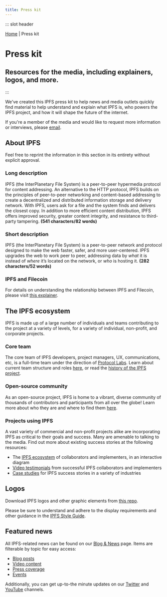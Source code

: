 ```yaml
---
title: Press kit
---
```


::: slot header
<div class="f6 charcoal-muted"><a href="/#">Home</a> | Press kit</div>

# Press kit

## Resources for the media, including explainers, logos, and more.
:::

We've created this IPFS press kit to help news and media outlets quickly find material to help understand and explain what IPFS is, who powers the IPFS project, and how it will shape the future of the internet.

If you're a member of the media and would like to request more information or interviews, please <a href="#">email</a>.

## About IPFS

Feel free to reprint the information in this section in its entirety without explicit approval.

### Long description
IPFS (the InterPlanetary File System) is a peer-to-peer hypermedia protocol for content addressing. An alternative to the HTTP protocol, IPFS builds on the principles of peer-to-peer networking and content-based addressing to create a decentralized and distributed information storage and delivery network. With IPFS, users ask for a file and the system finds and delivers the closest copy. In addition to more efficient content distribution, IPFS offers improved security, greater content integrity, and resistance to third-party tampering. **(541 characters/82 words)**

### Short description
IPFS (the InterPlanetary File System) is a peer-to-peer network and protocol designed to make the web faster, safer, and more user-centered. IPFS upgrades the web to work peer to peer, addressing data by _what_ it is instead of _where_ it’s located on the network, or _who_ is hosting it.  **(282 characters/52 words)**

### IPFS and Filecoin

For details on understanding the relationship between IPFS and Filecoin, please visit <a href="https://docs.filecoin.io/about-filecoin/ipfs-and-filecoin">this explainer</a>.

## The IPFS ecosystem

IPFS is made up of a large number of individuals and teams contributing to the project at a variety of levels, for a variety of individual, non-profit, and corporate projects.

### Core team
The core team of IPFS developers, project managers, UX, communications, etc, is a full-time team under the direction of <a href="https://protocol.ai" target="_blank">Protocol Labs</a>. Learn about current team structure and roles <a href="https://github.com/ipfs/team-mgmt/blob/master/TEAMS_ROLES_STRUCTURES.md" target="_blank">here</a>, or read the <a href="https://docs.ipfs.io/project/history/" target="_blank">history of the IPFS project</a>.

### Open-source community

As an open-source project, IPFS is home to a vibrant, diverse community of thousands of contributors and participants from all over the globe! Learn more about who they are and where to find them <a href="https://docs.ipfs.io/community/" target="_blank">here</a>.

### Projects using IPFS

A vast variety of commercial and non-profit projects alike are incorporating IPFS as critical to their goals and success. Many are amenable to talking to the media. Find out more about existing success stories at the following resources:
- The <a href="#">IPFS ecosystem</a> of collaborators and implementers, in an interactive diagram
- <a href="#">Video testimonials</a> from successful IPFS collaborators and implementers
- <a href="https://docs.ipfs.io/concepts/#examples-and-case-studies" target="_blank">Case studies</a> for IPFS success stories in a variety of industries

## Logos

Download IPFS logos and other graphic elements from <a href="#">this repo</a>.

Please be sure to understand and adhere to the display requirements and other guidance in the <a href="#">IPFS Style Guide</a>.

## Featured news

All IPFS-related news can be found on our <a href="blog-news.html">Blog & News</a> page. Items are filterable by topic for easy access:
- <a href="#">Blog posts</a>
- <a href="#">Video content</a>
- <a href="#">Press coverage</a>
- <a href="#">Events</a>

Additionally, you can get up-to-the minute updates on our <a href="https://twitter.com/ipfs" target="_blank">Twitter</a> and <a href="https://www.youtube.com/channel/UCdjsUXJ3QawK4O5L1kqqsew" target="_blank">YouTube</a> channels.
